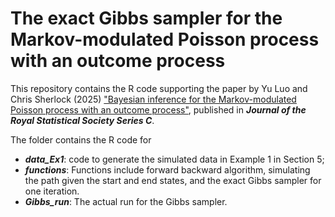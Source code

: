 # The exact Gibbs sampler for the Markov-modulated Poisson process with an outcome process

This repository contains the R code supporting the paper by Yu Luo and Chris Sherlock (2025) ["Bayesian inference for the Markov-modulated Poisson process with an outcome process"](https://academic.oup.com/jrsssc/advance-article/doi/10.1093/jrsssc/qlaf021/8090125), published in <em><strong>Journal of the Royal Statistical Society Series C</strong></em>. 

The folder contains the R code for 
- <em><strong>data_Ex1</strong></em>: code to generate the simulated data in Example 1 in Section 5;
-	<em><strong>functions</strong></em>: Functions include forward backward algorithm, simulating the path given the start and end states, and the exact Gibbs sampler for one iteration.
-	<em><strong>Gibbs_run</strong></em>: The actual run for the Gibbs sampler.

